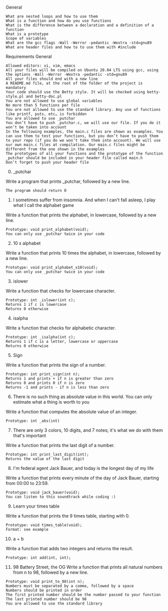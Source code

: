 General

    What are nested loops and how to use them
    What is a function and how do you use functions
    What is the difference between a declaration and a definition of a function
    What is a prototype
    Scope of variables
    What are the gcc flags -Wall -Werror -pedantic -Wextra -std=gnu89
    What are header files and how to to use them with #include

Requirements
General

    Allowed editors: vi, vim, emacs
    All your files will be compiled on Ubuntu 20.04 LTS using gcc, using the options -Wall -Werror -Wextra -pedantic -std=gnu89
    All your files should end with a new line
    A README.md file, at the root of the folder of the project is mandatory
    Your code should use the Betty style. It will be checked using betty-style.pl and betty-doc.pl
    You are not allowed to use global variables
    No more than 5 functions per file
    You are not allowed to use the standard library. Any use of functions like printf, puts, etc… is forbidden
    You are allowed to use _putchar
    You don’t have to push _putchar.c, we will use our file. If you do it won’t be taken into account
    In the following examples, the main.c files are shown as examples. You can use them to test your functions, but you don’t have to push them to your repo (if you do we won’t take them into account). We will use our own main.c files at compilation. Our main.c files might be different from the one shown in the examples
    The prototypes of all your functions and the prototype of the function _putchar should be included in your header file called main.h
    Don’t forget to push your header file

0. _putchar 

Write a program that prints _putchar, followed by a new line.

    The program should return 0

1. I sometimes suffer from insomnia. And when I can't fall asleep, I play what I call the alphabet game 

Write a function that prints the alphabet, in lowercase, followed by a new line.

    Prototype: void print_alphabet(void);
    You can only use _putchar twice in your code

2. 10 x alphabet

Write a function that prints 10 times the alphabet, in lowercase, followed by a new line.

    Prototype: void print_alphabet_x10(void);
    You can only use _putchar twice in your code

 3. islower 

Write a function that checks for lowercase character.

    Prototype: int _islower(int c);
    Returns 1 if c is lowercase
    Returns 0 otherwise

 4. isalpha 

Write a function that checks for alphabetic character.

    Prototype: int _isalpha(int c);
    Returns 1 if c is a letter, lowercase or uppercase
    Returns 0 otherwise

5. Sign 

Write a function that prints the sign of a number.

    Prototype: int print_sign(int n);
    Returns 1 and prints + if n is greater than zero
    Returns 0 and prints 0 if n is zero
    Returns -1 and prints - if n is less than zero
6. There is no such thing as absolute value in this world. You can only estimate what a thing is worth to you 

Write a function that computes the absolute value of an integer.

    Prototype: int _abs(int)

7. There are only 3 colors, 10 digits, and 7 notes; it's what we do with them that's important 

Write a function that prints the last digit of a number.

    Prototype: int print_last_digit(int);
    Returns the value of the last digit

8. I'm federal agent Jack Bauer, and today is the longest day of my life 

Write a function that prints every minute of the day of Jack Bauer, starting from 00:00 to 23:59.

    Prototype: void jack_bauer(void);
    You can listen to this soundtrack while coding :)

 9. Learn your times table 

Write a function that prints the 9 times table, starting with 0.

    Prototype: void times_table(void);
    Format: see example

10. a + b 

Write a function that adds two integers and returns the result.

    Prototype: int add(int, int);

 11. 98 Battery Street, the OG 
Write a function that prints all natural numbers from n to 98, followed by a new line.

    Prototype: void print_to_98(int n);
    Numbers must be separated by a comma, followed by a space
    Numbers should be printed in order
    The first printed number should be the number passed to your function
    The last printed number should be 98
    You are allowed to use the standard library

